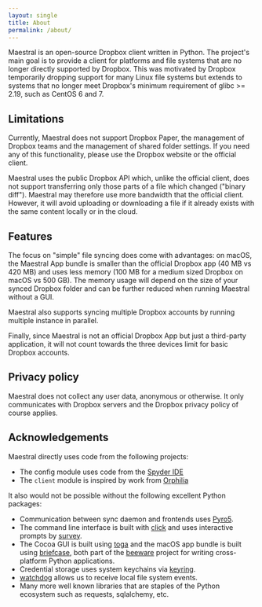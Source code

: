 ```yaml
---
layout: single
title: About
permalink: /about/
---
```


Maestral is an open-source Dropbox client written in Python. The project's main goal is
to provide a client for platforms and file systems that are no longer directly supported
by Dropbox. This was motivated by Dropbox temporarily dropping support for many Linux
file systems but extends to systems that no longer meet Dropbox's minimum requirement of
glibc >= 2.19, such as CentOS 6 and 7.

## Limitations

Currently, Maestral does not support Dropbox Paper, the management of Dropbox teams and
the management of shared folder settings. If you need any of this functionality, please
use the Dropbox website or the official client.

Maestral uses the public Dropbox API which, unlike the official client, does not support
transferring only those parts of a file which changed ("binary diff"). Maestral may
therefore use more bandwidth that the official client. However, it will avoid uploading
or downloading a file if it already exists with the same content locally or in the
cloud.

## Features

The focus on "simple" file syncing does come with advantages: on macOS, the Maestral App
bundle is smaller than the official Dropbox app (40 MB vs 420 MB) and uses less memory
(100 MB for a medium sized Dropbox on macOS vs 500 GB). The memory usage will depend on
the size of your synced Dropbox folder and can be further reduced when running Maestral
without a GUI.

Maestral also supports syncing multiple Dropbox accounts by running multiple instance in
parallel.

Finally, since Maestral is not an official Dropbox App but just a third-party
application, it will not count towards the three devices limit for basic Dropbox
accounts.

## Privacy policy

Maestral does not collect any user data, anonymous or otherwise. It only communicates
with Dropbox servers and the Dropbox privacy policy of course applies.

## Acknowledgements

Maestral directly uses code from the following projects:

- The config module uses code from the [Spyder IDE](https://github.com/spyder-ide)
- The `client` module is inspired by work from [Orphilia](https://github.com/ksiazkowicz/orphilia-dropbox)

It also would not be possible without the following excellent Python packages:

- Communication between sync daemon and frontends uses [Pyro5](https://github.com/irmen/Pyro5).
- The command line interface is built with [click](https://github.com/pallets/click) and
  uses interactive prompts by [survey](https://github.com/Exahilosys/survey).
- The Cocoa GUI is built using [toga](https://github.com/beeware/toga) and the macOS app
  bundle is built using [briefcase](https://github.com/beeware/briefcase), both part of
  the [beeware](https://beeware.org) project for writing cross-platform Python applications.
- Credential storage uses system keychains via [keyring](https://github.com/jaraco/keyring).
- [watchdog](https://github.com/gorakhargosh/watchdog) allows us to receive local file
  system events.
- Many more well known libraries that are staples of the Python ecosystem such as
  requests, sqlalchemy, etc.
